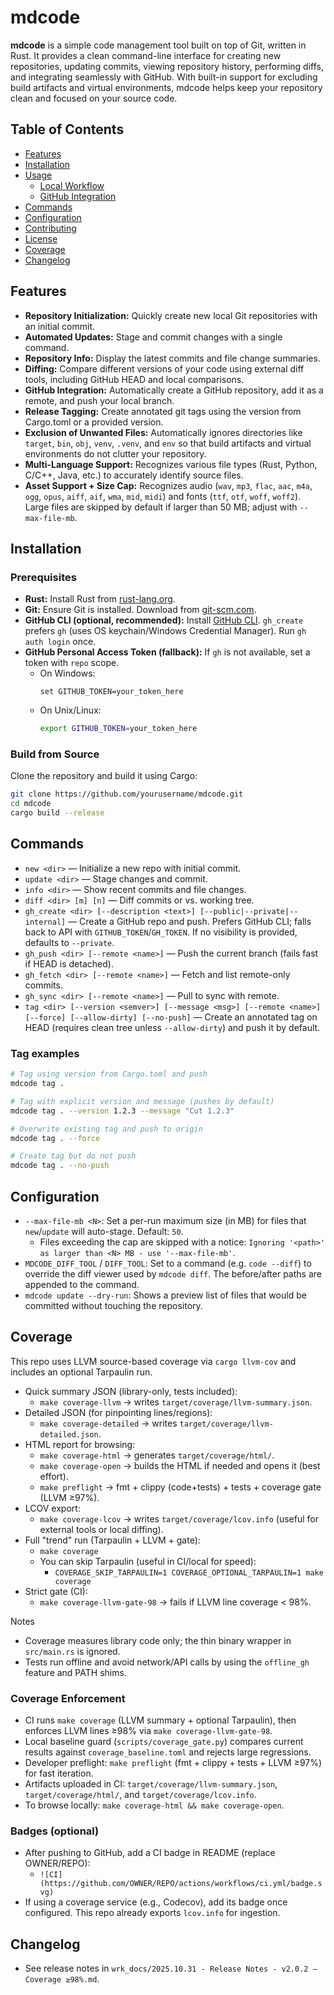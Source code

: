 # mdcode

**mdcode** is a simple code management tool built on top of Git, written in Rust. It provides a clean command-line interface for creating new repositories, updating commits, viewing repository history, performing diffs, and integrating seamlessly with GitHub. With built-in support for excluding build artifacts and virtual environments, mdcode helps keep your repository clean and focused on your source code.

## Table of Contents
- [Features](#features)
- [Installation](#installation)
- [Usage](#usage)
  - [Local Workflow](#local-workflow)
  - [GitHub Integration](#github-integration)
- [Commands](#commands)
- [Configuration](#configuration)
- [Contributing](#contributing)
- [License](#license)
 - [Coverage](#coverage)
 - [Changelog](#changelog)

## Features
- **Repository Initialization:** Quickly create new local Git repositories with an initial commit.
- **Automated Updates:** Stage and commit changes with a single command.
- **Repository Info:** Display the latest commits and file change summaries.
 - **Diffing:** Compare different versions of your code using external diff tools, including GitHub HEAD and local comparisons.
- **GitHub Integration:** Automatically create a GitHub repository, add it as a remote, and push your local branch.
- **Release Tagging:** Create annotated git tags using the version from Cargo.toml or a provided version.
- **Exclusion of Unwanted Files:** Automatically ignores directories like `target`, `bin`, `obj`, `venv`, `.venv`, and `env` so that build artifacts and virtual environments do not clutter your repository.
- **Multi-Language Support:** Recognizes various file types (Rust, Python, C/C++, Java, etc.) to accurately identify source files.
 - **Asset Support + Size Cap:** Recognizes audio (`wav`, `mp3`, `flac`, `aac`, `m4a`, `ogg`, `opus`, `aiff`, `aif`, `wma`, `mid`, `midi`) and fonts (`ttf`, `otf`, `woff`, `woff2`). Large files are skipped by default if larger than 50 MB; adjust with `--max-file-mb`.

## Installation

### Prerequisites
- **Rust:** Install Rust from [rust-lang.org](https://www.rust-lang.org/tools/install).
- **Git:** Ensure Git is installed. Download from [git-scm.com](https://git-scm.com/downloads).
- **GitHub CLI (optional, recommended):** Install [GitHub CLI](https://cli.github.com/). `gh_create` prefers `gh` (uses OS keychain/Windows Credential Manager). Run `gh auth login` once.
- **GitHub Personal Access Token (fallback):** If `gh` is not available, set a token with `repo` scope.  
  - On Windows:
    ```batch
    set GITHUB_TOKEN=your_token_here
    ```
  - On Unix/Linux:
    ```bash
    export GITHUB_TOKEN=your_token_here
    ```

### Build from Source
Clone the repository and build it using Cargo:

```bash
git clone https://github.com/yourusername/mdcode.git
cd mdcode
cargo build --release
```

## Commands

- `new <dir>` — Initialize a new repo with initial commit.
- `update <dir>` — Stage changes and commit.
- `info <dir>` — Show recent commits and file changes.
- `diff <dir> [m] [n]` — Diff commits or vs. working tree.
- `gh_create <dir> [--description <text>] [--public|--private|--internal]` — Create a GitHub repo and push. Prefers GitHub CLI; falls back to API with `GITHUB_TOKEN`/`GH_TOKEN`. If no visibility is provided, defaults to `--private`.
- `gh_push <dir> [--remote <name>]` — Push the current branch (fails fast if HEAD is detached).
- `gh_fetch <dir> [--remote <name>]` — Fetch and list remote-only commits.
- `gh_sync <dir> [--remote <name>]` — Pull to sync with remote.
- `tag <dir> [--version <semver>] [--message <msg>] [--remote <name>] [--force] [--allow-dirty] [--no-push]` — Create an annotated tag on HEAD (requires clean tree unless `--allow-dirty`) and push it by default.

### Tag examples

```bash
# Tag using version from Cargo.toml and push
mdcode tag .

# Tag with explicit version and message (pushes by default)
mdcode tag . --version 1.2.3 --message "Cut 1.2.3"

# Overwrite existing tag and push to origin
mdcode tag . --force

# Create tag but do not push
mdcode tag . --no-push
```

## Configuration

- `--max-file-mb <N>`: Set a per-run maximum size (in MB) for files that `new`/`update` will auto-stage. Default: `50`.
  - Files exceeding the cap are skipped with a notice: `Ignoring '<path>' as larger than <N> MB - use '--max-file-mb'`.
- `MDCODE_DIFF_TOOL` / `DIFF_TOOL`: Set to a command (e.g. `code --diff`) to override the diff viewer used by `mdcode diff`. The before/after paths are appended to the command.
- `mdcode update --dry-run`: Shows a preview list of files that would be committed without touching the repository.

## Coverage

This repo uses LLVM source-based coverage via `cargo llvm-cov` and includes an optional Tarpaulin run.

- Quick summary JSON (library-only, tests included):
  - `make coverage-llvm` → writes `target/coverage/llvm-summary.json`.
- Detailed JSON (for pinpointing lines/regions):
  - `make coverage-detailed` → writes `target/coverage/llvm-detailed.json`.
- HTML report for browsing:
  - `make coverage-html` → generates `target/coverage/html/`.
  - `make coverage-open` → builds the HTML if needed and opens it (best effort).
  - `make preflight` → fmt + clippy (code+tests) + tests + coverage gate (LLVM ≥97%).
 - LCOV export:
   - `make coverage-lcov` → writes `target/coverage/lcov.info` (useful for external tools or local diffing).
- Full "trend" run (Tarpaulin + LLVM + gate):
  - `make coverage`
  - You can skip Tarpaulin (useful in CI/local for speed):
    - `COVERAGE_SKIP_TARPAULIN=1 COVERAGE_OPTIONAL_TARPAULIN=1 make coverage`
- Strict gate (CI):
  - `make coverage-llvm-gate-98` → fails if LLVM line coverage < 98%.

Notes
- Coverage measures library code only; the thin binary wrapper in `src/main.rs` is ignored.
- Tests run offline and avoid network/API calls by using the `offline_gh` feature and PATH shims.

### Coverage Enforcement
- CI runs `make coverage` (LLVM summary + optional Tarpaulin), then enforces LLVM lines ≥98% via `make coverage-llvm-gate-98`.
- Local baseline guard (`scripts/coverage_gate.py`) compares current results against `coverage_baseline.toml` and rejects large regressions.
- Developer preflight: `make preflight` (fmt + clippy + tests + LLVM ≥97%) for fast iteration.
- Artifacts uploaded in CI: `target/coverage/llvm-summary.json`, `target/coverage/html/`, and `target/coverage/lcov.info`.
- To browse locally: `make coverage-html && make coverage-open`.

### Badges (optional)
- After pushing to GitHub, add a CI badge in README (replace OWNER/REPO):
  - `![CI](https://github.com/OWNER/REPO/actions/workflows/ci.yml/badge.svg)`
- If using a coverage service (e.g., Codecov), add its badge once configured. This repo already exports `lcov.info` for ingestion.

## Changelog
- See release notes in `wrk_docs/2025.10.31 - Release Notes - v2.0.2 — Coverage ≥98%.md`.
